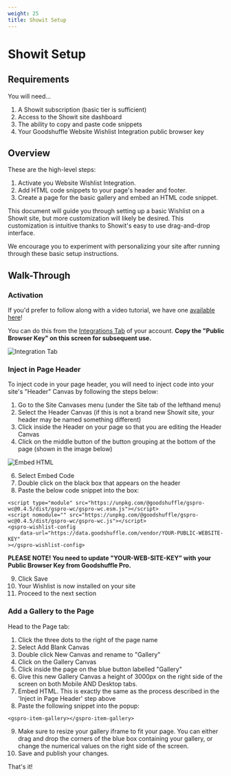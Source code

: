 ```yaml
---
weight: 25
title: Showit Setup
---
```


# Showit Setup

## Requirements

You will need...

1. A Showit subscription (basic tier is sufficient)
2. Access to the Showit site dashboard
3. The ability to copy and paste code snippets
4. Your Goodshuffle Website Wishlist Integration public browser key

## Overview

These are the high-level steps:

1. Activate you Website Wishlist Integration.
2. Add HTML code snippets to your page's header and footer.
3. Create a page for the basic gallery and embed an HTML code snippet.

This document will guide you through setting up a basic Wishlist on a Showit site, but more customization will likely be desired. This customization is intuitive thanks to Showit's easy to use drag-and-drop interface.

We encourage you to experiment with personalizing your site after running through these basic setup instructions.

## Walk-Through
### Activation

If you'd prefer to follow along with a video tutorial, we have one [available here](https://www.youtube.com/watch?v=gYZod6-o4hk)!

You can do this from the [Integrations Tab](https://pro.goodshuffle.com/vendorAccount/index?tab=thirdPartyIntegrations) of your account. **Copy the "Public Browser Key" on this screen for subsequent use.**

![Integration Tab](/wordpress-website-integration-activation.png)

### Inject in Page Header

To inject code in your page header, you will need to inject code into your site's "Header" Canvas by following the steps below:

1. Go to the Site Canvases menu (under the Site tab of the lefthand menu)
2. Select the Header Canvas (if this is not a brand new Showit site, your header may be named something different)
3. Click inside the Header on your page so that you are editing the Header Canvas
4. Click on the middle button of the button grouping at the bottom of the page (shown in the image below)
   
![Embed HTML](/showit-embed.png)

6. Select Embed Code
7. Double click on the black box that appears on the header
8. Paste the below code snippet into the box:
```
<script type="module" src="https://unpkg.com/@goodshuffle/gspro-wc@0.4.5/dist/gspro-wc/gspro-wc.esm.js"></script>
<script nomodule="" src="https://unpkg.com/@goodshuffle/gspro-wc@0.4.5/dist/gspro-wc/gspro-wc.js"></script>
<gspro-wishlist-config
    data-url="https://data.goodshuffle.com/vendor/YOUR-PUBLIC-WEBSITE-KEY"
></gspro-wishlist-config>
```

**PLEASE NOTE! You need to update "YOUR-WEB-SITE-KEY" with your Public Browser Key from Goodshuffle Pro.**

9. Click Save
10. Your Wishlist is now installed on your site
11. Proceed to the next section

### Add a Gallery to the Page

Head to the Page tab:

1. Click the three dots to the right of the page name
2. Select Add Blank Canvas
3. Double click New Canvas and rename to "Gallery"
4. Click on the Gallery Canvas
5. Click inside the page on the blue button labelled "Gallery"
6. Give this new Gallery Canvas a height of 3000px on the right side of the screen on both Mobile AND Desktop tabs.
7. Embed HTML. This is exactly the same as the process described in the 'Inject in Page Header' step above
8. Paste the following snippet into the popup:

```
<gspro-item-gallery></gspro-item-gallery>
```

9. Make sure to resize your gallery iframe to fit your page. You can either drag and drop the corners of the blue box containing your gallery, or change the numerical values on the right side of the screen.
10. Save and publish your changes.

That's it!
